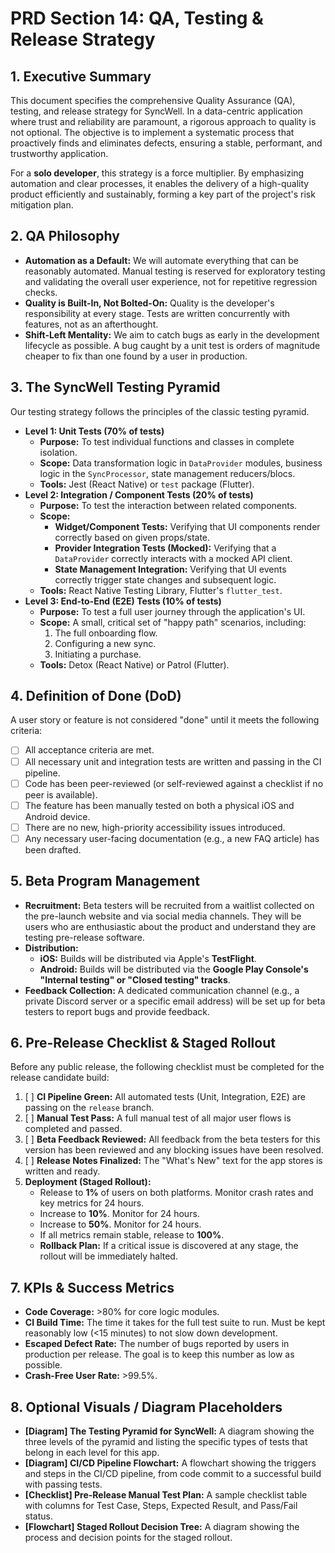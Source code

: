 # PRD Section 14: QA, Testing & Release Strategy

## 1. Executive Summary

This document specifies the comprehensive Quality Assurance (QA), testing, and release strategy for SyncWell. In a data-centric application where trust and reliability are paramount, a rigorous approach to quality is not optional. The objective is to implement a systematic process that proactively finds and eliminates defects, ensuring a stable, performant, and trustworthy application.

For a **solo developer**, this strategy is a force multiplier. By emphasizing automation and clear processes, it enables the delivery of a high-quality product efficiently and sustainably, forming a key part of the project's risk mitigation plan.

## 2. QA Philosophy

*   **Automation as a Default:** We will automate everything that can be reasonably automated. Manual testing is reserved for exploratory testing and validating the overall user experience, not for repetitive regression checks.
*   **Quality is Built-In, Not Bolted-On:** Quality is the developer's responsibility at every stage. Tests are written concurrently with features, not as an afterthought.
*   **Shift-Left Mentality:** We aim to catch bugs as early in the development lifecycle as possible. A bug caught by a unit test is orders of magnitude cheaper to fix than one found by a user in production.

## 3. The SyncWell Testing Pyramid

Our testing strategy follows the principles of the classic testing pyramid.

*   **Level 1: Unit Tests (70% of tests)**
    *   **Purpose:** To test individual functions and classes in complete isolation.
    *   **Scope:** Data transformation logic in `DataProvider` modules, business logic in the `SyncProcessor`, state management reducers/blocs.
    *   **Tools:** Jest (React Native) or `test` package (Flutter).
*   **Level 2: Integration / Component Tests (20% of tests)**
    *   **Purpose:** To test the interaction between related components.
    *   **Scope:**
        *   **Widget/Component Tests:** Verifying that UI components render correctly based on given props/state.
        *   **Provider Integration Tests (Mocked):** Verifying that a `DataProvider` correctly interacts with a mocked API client.
        *   **State Management Integration:** Verifying that UI events correctly trigger state changes and subsequent logic.
    *   **Tools:** React Native Testing Library, Flutter's `flutter_test`.
*   **Level 3: End-to-End (E2E) Tests (10% of tests)**
    *   **Purpose:** To test a full user journey through the application's UI.
    *   **Scope:** A small, critical set of "happy path" scenarios, including:
        1.  The full onboarding flow.
        2.  Configuring a new sync.
        3.  Initiating a purchase.
    *   **Tools:** Detox (React Native) or Patrol (Flutter).

## 4. Definition of Done (DoD)

A user story or feature is not considered "done" until it meets the following criteria:
*   [ ] All acceptance criteria are met.
*   [ ] All necessary unit and integration tests are written and passing in the CI pipeline.
*   [ ] Code has been peer-reviewed (or self-reviewed against a checklist if no peer is available).
*   [ ] The feature has been manually tested on both a physical iOS and Android device.
*   [ ] There are no new, high-priority accessibility issues introduced.
*   [ ] Any necessary user-facing documentation (e.g., a new FAQ article) has been drafted.

## 5. Beta Program Management

*   **Recruitment:** Beta testers will be recruited from a waitlist collected on the pre-launch website and via social media channels. They will be users who are enthusiastic about the product and understand they are testing pre-release software.
*   **Distribution:**
    *   **iOS:** Builds will be distributed via Apple's **TestFlight**.
    *   **Android:** Builds will be distributed via the **Google Play Console's "Internal testing" or "Closed testing" tracks**.
*   **Feedback Collection:** A dedicated communication channel (e.g., a private Discord server or a specific email address) will be set up for beta testers to report bugs and provide feedback.

## 6. Pre-Release Checklist & Staged Rollout

Before any public release, the following checklist must be completed for the release candidate build:
1.  [ ] **CI Pipeline Green:** All automated tests (Unit, Integration, E2E) are passing on the `release` branch.
2.  [ ] **Manual Test Pass:** A full manual test of all major user flows is completed and passed.
3.  [ ] **Beta Feedback Reviewed:** All feedback from the beta testers for this version has been reviewed and any blocking issues have been resolved.
4.  [ ] **Release Notes Finalized:** The "What's New" text for the app stores is written and ready.
5.  **Deployment (Staged Rollout):**
    *   Release to **1%** of users on both platforms. Monitor crash rates and key metrics for 24 hours.
    *   Increase to **10%**. Monitor for 24 hours.
    *   Increase to **50%**. Monitor for 24 hours.
    *   If all metrics remain stable, release to **100%**.
    *   **Rollback Plan:** If a critical issue is discovered at any stage, the rollout will be immediately halted.

## 7. KPIs & Success Metrics

*   **Code Coverage:** >80% for core logic modules.
*   **CI Build Time:** The time it takes for the full test suite to run. Must be kept reasonably low (<15 minutes) to not slow down development.
*   **Escaped Defect Rate:** The number of bugs reported by users in production per release. The goal is to keep this number as low as possible.
*   **Crash-Free User Rate:** >99.5%.

## 8. Optional Visuals / Diagram Placeholders

*   **[Diagram] The Testing Pyramid for SyncWell:** A diagram showing the three levels of the pyramid and listing the specific types of tests that belong in each level for this app.
*   **[Diagram] CI/CD Pipeline Flowchart:** A flowchart showing the triggers and steps in the CI/CD pipeline, from code commit to a successful build with passing tests.
*   **[Checklist] Pre-Release Manual Test Plan:** A sample checklist table with columns for Test Case, Steps, Expected Result, and Pass/Fail status.
*   **[Flowchart] Staged Rollout Decision Tree:** A diagram showing the process and decision points for the staged rollout.
